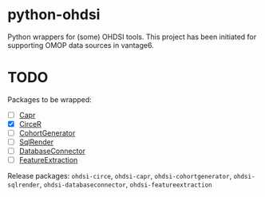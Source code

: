 # python-ohdsi
Python wrappers for (some) OHDSI tools. This project has been initiated for supporting
OMOP data sources in vantage6.

# TODO
Packages to be wrapped:
- [ ] [Capr](https://github.com/OHDSI/Capr)
- [X] [CirceR](https://github.com/OHDSI/CirceR)
- [ ] [CohortGenerator](https://github.com/OHDSI/cohortgenerator)
- [ ] [SqlRender](https://github.com/OHDSI/SqlRender)
- [ ] [DatabaseConnector](https://github.com/OHDSI/DatabaseConnector)
- [ ] [FeatureExtraction](https://github.com/OHDSI/FeatureExtraction)

Release packages: `ohdsi-circe`, `ohdsi-capr`, `ohdsi-cohortgenerator`, `ohdsi-sqlrender`, `ohdsi-databaseconnector`, `ohdsi-featureextraction`

